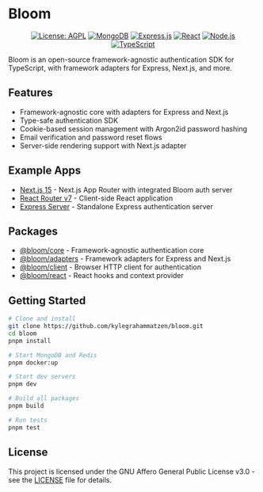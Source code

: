 # Bloom

<div align="center">

[![License: AGPL](https://img.shields.io/badge/License-AGPL-red.svg)](LICENSE)
[![MongoDB](https://img.shields.io/badge/MongoDB-8.7-green.svg)](https://www.mongodb.com/)
[![Express.js](https://img.shields.io/badge/Express.js-4.21-green.svg)](https://expressjs.com/)
[![React](https://img.shields.io/badge/React-19-blue.svg)](https://reactjs.org/)
[![Node.js](https://img.shields.io/badge/Node.js-20-green.svg)](https://nodejs.org/)
[![TypeScript](https://img.shields.io/badge/TypeScript-5.9-blue.svg)](https://www.typescriptlang.org/)

</div>

Bloom is an open-source framework-agnostic authentication SDK for TypeScript, with framework adapters for Express, Next.js, and more.

## Features

- Framework-agnostic core with adapters for Express and Next.js
- Type-safe authentication SDK
- Cookie-based session management with Argon2id password hashing
- Email verification and password reset flows
- Server-side rendering support with Next.js adapter

## Example Apps

- [Next.js 15](apps/next15) - Next.js App Router with integrated Bloom auth server
- [React Router v7](apps/react-router-v7) - Client-side React application
- [Express Server](apps/express-server) - Standalone Express authentication server

## Packages

- [@bloom/core](packages/core) - Framework-agnostic authentication core
- [@bloom/adapters](packages/adapters) - Framework adapters for Express and Next.js
- [@bloom/client](packages/client) - Browser HTTP client for authentication
- [@bloom/react](packages/react) - React hooks and context provider

## Getting Started

```bash
# Clone and install
git clone https://github.com/kylegrahammatzen/bloom.git
cd bloom
pnpm install

# Start MongoDB and Redis
pnpm docker:up

# Start dev servers
pnpm dev

# Build all packages
pnpm build

# Run tests
pnpm test
```

## License

This project is licensed under the GNU Affero General Public License v3.0 - see the [LICENSE](LICENSE) file for details.
